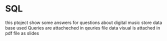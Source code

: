 # SQL
this ptoject show some answers for questions about digital music store data base 
used Queries are attacheched in qeuries file
data visual is attached in pdf file as slides 
